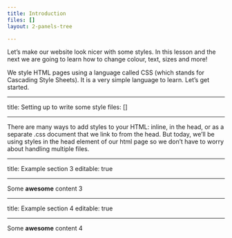 ```yaml
---
title: Introduction
files: []
layout: 2-panels-tree

---
```

Let’s make our website look nicer with some styles. In this lesson and the next we are going to learn how to change colour, text, sizes and more!

We style HTML pages using a language called CSS (which stands for Cascading Style Sheets). It is a very simple language to learn. Let’s get started.

---
title: Setting up to write some style
files: []

---
There are many ways to add styles to your HTML: inline, in the head, or as a separate .css document that we link to from the head. But today, we’ll be using styles in the head element of our html page so we don’t have to worry about handling multiple files.


---
title: Example section 3
editable: true

---
Some **awesome** content 3

---
title: Example section 4
editable: true

---
Some **awesome** content 4
